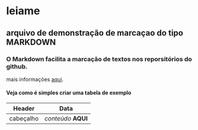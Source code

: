 # leiame

## arquivo de demonstração de marcaçao do tipo **MARKDOWN**

### O Markdown facilita a marcação  de textos nos reporsitórios do github.
mais informações [aqui](https://docs.microsoft.com/pt-br/contribute/how-to-write-use-markdown).

#### Veja como é simples criar uma tabela de exemplo

Header | Data
-- | --
cabeçalho | _conteúdo_ **AQUI**
